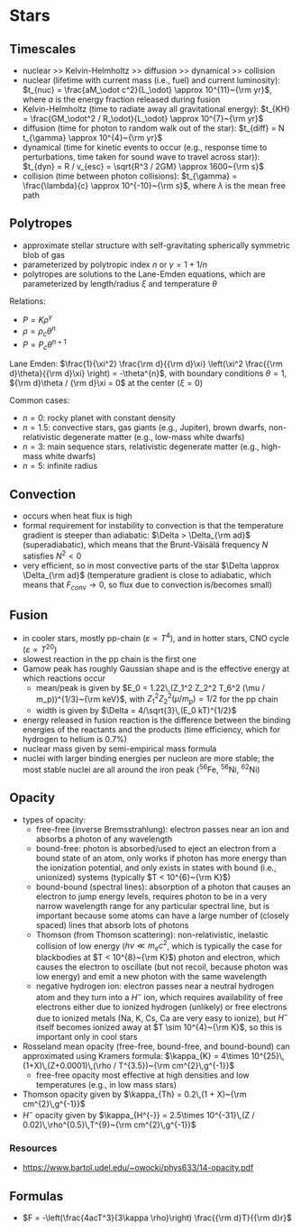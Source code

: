 # Stars

## Timescales

- nuclear >> Kelvin-Helmholtz >> diffusion >> dynamical >> collision
- nuclear (lifetime with current mass (i.e., fuel) and current luminosity): $t_{nuc} = \frac{aM_\odot c^2}{L_\odot} \approx 10^{11}~{\rm yr}$, where $a$ is the energy fraction released during fusion
- Kelvin-Helmholtz (time to radiate away all gravitational energy): $t_{KH} = \frac{GM_\odot^2 / R_\odot}{L_\odot} \approx 10^{7}~{\rm yr}$
- diffusion (time for photon to random walk out of the star): $t_{diff} = N t_{\gamma} \approx 10^{4}~{\rm yr}$
- dynamical (time for kinetic events to occur (e.g., response time to perturbations, time taken for sound wave to travel across star)): $t_{dyn} = R / v_{esc} = \sqrt{R^3 / 2GM} \approx 1600~{\rm s}$
- collision (time between photon collisions): $t_{\gamma} = \frac{\lambda}{c} \approx 10^{-10}~{\rm s}$, where $\lambda$ is the mean free path

## Polytropes

- approximate stellar structure with self-gravitating spherically symmetric blob of gas
- parameterized by polytropic index $n$ or $\gamma = 1 + 1/n$
- polytropes are solutions to the Lane-Emden equations, which are parameterized by length/radius $\xi$ and temperature $\theta$

Relations:

- $P = K\rho^{\gamma}$
- $\rho = \rho_c \theta^n$
- $P = P_c \theta^{n + 1}$

Lane Emden: $\frac{1}{\xi^2} \frac{\rm d}{{\rm d}\xi} \left(\xi^2 \frac{{\rm d}\theta}{{\rm d}\xi} \right) = -\theta^{n}$, with boundary conditions $\theta = 1$, ${\rm d}\theta / {\rm d}\xi = 0$ at the center ($\xi = 0$)

Common cases:

- $n = 0$: rocky planet with constant density
- $n = 1.5$: convective stars, gas giants (e.g., Jupiter), brown dwarfs, non-relativistic degenerate matter (e.g., low-mass white dwarfs)
- $n = 3$: main sequence stars, relativistic degenerate matter (e.g., high-mass white dwarfs)
- $n = 5$: infinite radius

## Convection

- occurs when heat flux is high
- formal requirement for instability to convection is that the temperature gradient is steeper than adiabatic: $\Delta > \Delta_{\rm ad}$ (superadiabatic), which means that the Brunt-Väisälä frequency $N$ satisfies $N^2 < 0$
- very efficient, so in most convective parts of the star $\Delta \approx \Delta_{\rm ad}$ (temperature gradient is close to adiabatic, which means that $F_{conv} \rightarrow 0$, so flux due to convection is/becomes small)

## Fusion

- in cooler stars, mostly pp-chain ($\varepsilon \propto T^4$), and in hotter stars, CNO cycle ($\varepsilon \propto T^{20}$)
- slowest reaction in the pp chain is the first one
- Gamow peak has roughly Gaussian shape and is the effective energy at which reactions occur
  - mean/peak is given by $E_0 = 1.22\,(Z_1^2 Z_2^2 T_6^2 (\mu / m_p))^{1/3}~{\rm keV}$, with $Z_1^2 Z_2^2 (\mu / m_p) = 1/2$ for the pp chain
  - width is given by $\Delta = 4/\sqrt{3}\,(E_0 kT)^{1/2}$
- energy released in fusion reaction is the difference between the binding energies of the reactants and the products (time efficiency, which for hydrogen to helium is 0.7%)
- nuclear mass given by semi-empirical mass formula
- nuclei with larger binding energies per nucleon are more stable; the most stable nuclei are all around the iron peak ($^{56}\text{Fe}$, $^{56}\text{Ni}$, $^{62}\text{Ni}$)

## Opacity

<!-- prettier-ignore -->
- types of opacity:
  - free-free (inverse Bremsstrahlung): electron passes near an ion and absorbs a photon of any wavelength
  - bound-free: photon is absorbed/used to eject an electron from a bound state of an atom, only works if photon has more energy than the ionization potential, and only exists in states with bound (i.e., unionized) systems (typically $T < 10^{6}~{\rm K}$)
  - bound-bound (spectral lines): absorption of a photon that causes an electron to jump energy levels, requires photon to be in a very narrow wavelength range for any particular spectral line, but is important because some atoms can have a large number of (closely spaced) lines that absorb lots of photons
  - Thomson (from Thomson scattering): non-relativistic, inelastic collision of low energy ($h\nu \ll m_e c^2$, which is typically the case for blackbodies at $T < 10^{8}~{\rm K}$) photon and electron, which causes the electron to oscillate (but not recoil, because photon was low energy) and emit a new photon with the same wavelength
  - negative hydrogen ion: electron passes near a neutral hydrogen atom and they turn into a $H^{-}$ ion, which requires availability of free electrons either due to ionized hydrogen (unlikely) or free electrons due to ionized metals (Na, K, Cs, Ca are very easy to ionize), but $H^{-}$ itself becomes ionized away at $T \sim 10^{4}~{\rm K}$, so this is important only in cool stars
- Rosseland mean opacity (free-free, bound-free, and bound-bound) can approximated using Kramers formula: $\kappa_{K} = 4\times 10^{25}\,(1+X)\,(Z+0.0001)\,(\rho / T^{3.5})~{\rm cm^{2}\,g^{-1}}$
  - free-free opacity most effective at high densities and low temperatures (e.g., in low mass stars)
- Thomson opacity given by $\kappa_{Th} = 0.2\,(1 + X)~{\rm cm^{2}\,g^{-1}}$
- $H^{-}$ opacity given by $\kappa_{H^{-}} = 2.5\times 10^{-31}\,(Z / 0.02)\,\rho^{0.5}\,T^{9}~{\rm cm^{2}\,g^{-1}}$

### Resources

- https://www.bartol.udel.edu/~owocki/phys633/14-opacity.pdf

## Formulas

- $F = -\left(\frac{4acT^3}{3\kappa \rho}\right) \frac{{\rm d}T}{{\rm d}r}$
